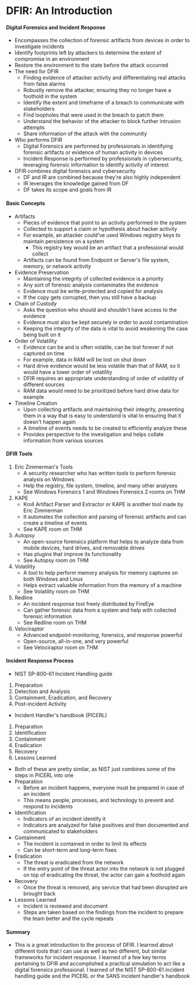 # DFIR: An Introduction

#### Digital Forensics and Incident Response
- Encompasses the collection of forensic artifacts from devices in order to investigate incidents
- Identify footprints left by attackers to determine the extent of compromise in an environment
- Restore the environment to the state before the attack occurred
- The need for DFIR
    - Finding evidence of attacker activity and differentiating real attacks from false alarms
    - Robustly remove the attacker, ensuring they no longer have a foothold in the system
    - Identify the extent and timeframe of a breach to communicate with stakeholders
    - Find loopholes that were used in the breach to patch them
    - Understand the behavior of the attacker to block further intrusion attempts
    - Share information of the attack with the community
- Who performs DFIR
    - Digital Forensics are performed by professionals in identifying forensic artifacts or evidence of human activity in devices
    - Incident Response is performed by professionals in cybersecurity, leveraging forensic information to identify activity of interest
- DFIR combines digital forensics and cybersecurity
    - DF and IR are combined because they're also highly independent
    - IR leverages the knowledge gained from DF
    - DF takes its scope and goals from IR

#### Basic Concepts
- Artifacts
    - Pieces of evidence that point to an activity performed in the system
    - Collected to support a claim or hypothesis about hacker activity
    - For example, an attacker could've used Windows registry keys to maintain persistence on a system
        - This registry key would be an artifact that a professional would collect
    - Artifacts can be found from Endpoint or Server's file system, memory, or network activity
- Evidence Preservation
    - Maintaining the integrity of collected evidence is a priority
    - Any sort of forensic analysis contaminates the evidence
    - Evidence must be write-protected and copied for analysis
    - If the copy gets corrupted, then you still have a backup
- Chain of Custody
    - Asks the question who should and shouldn't have access to the evidence
    - Evidence must also be kept securely in order to avoid contamination
    - Keeping the integrity of the data is vital to avoid weakening the case being built on it
- Order of Volatility
    - Evidence can be and is often volatile, can be lost forever if not captured on time
    - For example, data in RAM will be lost on shut down
    - Hard drive evidence would be less volatile than that of RAM, so it would have a lower order of volatility
    - DFIR requires an appropriate understanding of order of volatility of different sources
    - RAM data would need to be prioritized before hard drive data for example
- Timeline Creation
    - Upon collecting artifacts and maintaining their integrity, presenting them in a way that is easy to understand is vital to ensuring that it doesn't happen again
    - A timeline of events needs to be created to efficiently analyze these
    - Provides perspective to the investigation and helps collate information from various sources

#### DFIR Tools
1. Eric Zimmerman's Tools
    - A security researcher who has written tools to perform forensic analysis on Windows
    - Help the registry, file system, timeline, and many other analyses
    - See Windows Forensics 1 and Windows Forensics 2 rooms on THM
2. KAPE
    - Kroll Artifact Parser and Extractor or KAPE is another tool made by Eric Zimmerman
    - It automates the collection and parsing of forensic artifacts and can create a timeline of events
    - See KAPE room on THM
3. Autopsy
    - An open-source forensics platform that helps to analyze data from mobile devices, hard drives, and removable drives
    - Has plugins that improve its functionality
    - See Autopsy room on THM
4. Volatility
    - A tool to help perform memory analysis for memory captures on both Windows and Linux
    - Helps extract valuable information from the memory of a machine
    - See Volatility room on THM
5. Redline
    - An incident response tool freely distributed by FireEye
    - Can gather forensic data from a system and help with collected forensic information
    - See Redline room on THM
6. Velociraptor
    - Advanced endpoint-monitoring, forensics, and response powerful
    - Open-source, all-in-one, and very powerful
    - See Velociraptor room on THM

#### Incident Response Process
- NIST SP-800-61 Incident Handling guide
1. Preparation
2. Detection and Analysis
3. Containment, Eradication, and Recovery
4. Post-incident Activity
- Incident Handler's handbook (PICERL)
1. Preparation
2. Identification
3. Containment
4. Eradication
5. Recovery
6. Lessons Learned
- Both of these are pretty similar, as NIST just combines some of the steps in PICERL into one
- Preparation
    - Before an incident happens, everyone must be prepared in case of an incident
    - This means people, processes, and technology to prevent and respond to incidents
- Identification
    - Indicators of an incident identify it
    - Indicators are analyzed for false positives and then documented and communicated to stakeholders
- Containment
    - The incident is contained in order to limit its effects
    - Can be short-term and long-term fixes
- Eradication
    - The threat is eradicated from the network
    - If the entry point of the threat actor into the network is not plugged on top of eradicating the threat, the actor can gain a foothold again
- Recovery
    - Once the threat is removed, any service that had been disrupted are brought back
- Lessons Learned
    - Incident is reviewed and document
    - Steps are taken based on the findings from the incident to prepare the team better and the cycle repeats

#### Summary
- This is a great introduction to the process of DFIR. I learned about different tools that I can use as well as two different, but similar frameworks for incident response. I learned of a few key terms pertaining to DFIR and accomplished a practical simulation to act like a digital forensics professional. I learned of the NIST SP-800-61 incident handling guide and the PICERL or the SANS incident handler's handbook